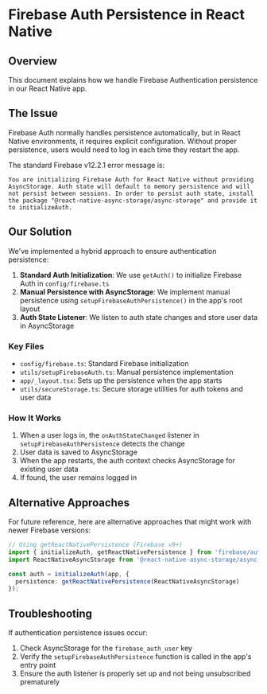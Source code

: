 # Firebase Auth Persistence in React Native

## Overview

This document explains how we handle Firebase Authentication persistence in our React Native app. 

## The Issue

Firebase Auth normally handles persistence automatically, but in React Native environments, it requires explicit configuration. Without proper persistence, users would need to log in each time they restart the app.

The standard Firebase v12.2.1 error message is:

```
You are initializing Firebase Auth for React Native without providing AsyncStorage. Auth state will default to memory persistence and will not persist between sessions. In order to persist auth state, install the package "@react-native-async-storage/async-storage" and provide it to initializeAuth.
```

## Our Solution

We've implemented a hybrid approach to ensure authentication persistence:

1. **Standard Auth Initialization**: We use `getAuth()` to initialize Firebase Auth in `config/firebase.ts`
2. **Manual Persistence with AsyncStorage**: We implement manual persistence using `setupFirebaseAuthPersistence()` in the app's root layout
3. **Auth State Listener**: We listen to auth state changes and store user data in AsyncStorage

### Key Files

- `config/firebase.ts`: Standard Firebase initialization
- `utils/setupFirebaseAuth.ts`: Manual persistence implementation
- `app/_layout.tsx`: Sets up the persistence when the app starts
- `utils/secureStorage.ts`: Secure storage utilities for auth tokens and user data

### How It Works

1. When a user logs in, the `onAuthStateChanged` listener in `setupFirebaseAuthPersistence` detects the change
2. User data is saved to AsyncStorage
3. When the app restarts, the auth context checks AsyncStorage for existing user data
4. If found, the user remains logged in

## Alternative Approaches

For future reference, here are alternative approaches that might work with newer Firebase versions:

```typescript
// Using getReactNativePersistence (Firebase v9+)
import { initializeAuth, getReactNativePersistence } from 'firebase/auth';
import ReactNativeAsyncStorage from '@react-native-async-storage/async-storage';

const auth = initializeAuth(app, {
  persistence: getReactNativePersistence(ReactNativeAsyncStorage)
});
```

## Troubleshooting

If authentication persistence issues occur:

1. Check AsyncStorage for the `firebase_auth_user` key
2. Verify the `setupFirebaseAuthPersistence` function is called in the app's entry point
3. Ensure the auth listener is properly set up and not being unsubscribed prematurely
